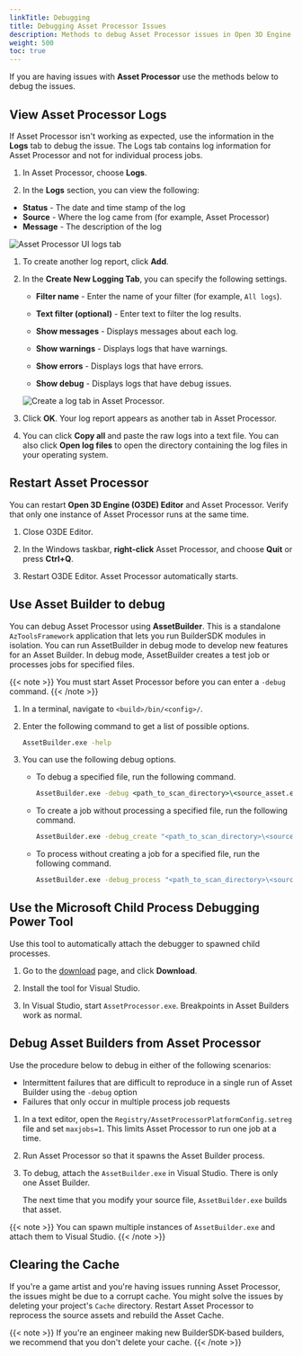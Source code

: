 ```yaml
---
linkTitle: Debugging
title: Debugging Asset Processor Issues
description: Methods to debug Asset Processor issues in Open 3D Engine (O3DE).
weight: 500
toc: true
---
```


If you are having issues with **Asset Processor** use the methods below to debug the issues.

## View Asset Processor Logs 

If Asset Processor isn't working as expected, use the information in the **Logs** tab to debug the issue. The Logs tab contains log information for Asset Processor and not for individual process jobs.

1. In Asset Processor, choose **Logs**.

1. In the **Logs** section, you can view the following:

* **Status** - The date and time stamp of the log
* **Source** - Where the log came from (for example, Asset Processor)
* **Message** - The description of the log

![Asset Processor UI logs tab](/images/user-guide/assets/asset-processor/interface-logs.png)

1. To create another log report, click **Add**.

1. In the **Create New Logging Tab**, you can specify the following settings.

    * **Filter name** - Enter the name of your filter (for example, `All logs`).
    
    * **Text filter (optional)** - Enter text to filter the log results.
    
    * **Show messages** - Displays messages about each log.
    
    * **Show warnings** - Displays logs that have warnings.
    
    * **Show errors** - Displays logs that have errors.
    
    * **Show debug** - Displays logs that have debug issues.

    ![Create a log tab in Asset Processor.](/images/user-guide/asset_processor/create-logging-tab.png)

1. Click **OK**. Your log report appears as another tab in Asset Processor.

1. You can click **Copy all** and paste the raw logs into a text file. You can also click **Open log files** to open the directory containing the log files in your operating system.

## Restart Asset Processor 

You can restart **Open 3D Engine (O3DE) Editor** and Asset Processor. Verify that only one instance of Asset Processor runs at the same time.

1. Close O3DE Editor.

1. In the Windows taskbar, **right-click** Asset Processor, and choose **Quit** or press **Ctrl+Q**.

1. Restart O3DE Editor. Asset Processor automatically starts.

## Use Asset Builder to debug 

You can debug Asset Processor using **AssetBuilder**. This is a standalone `AzToolsFramework` application that lets you run BuilderSDK modules in isolation. You can run AssetBuilder in debug mode to develop new features for an Asset Builder. In debug mode, AssetBuilder creates a test job or processes jobs for specified files.

{{< note >}}
You must start Asset Processor before you can enter a `-debug` command.
{{< /note >}}

1. In a terminal, navigate to `<build>/bin/<config>/`.

1. Enter the following command to get a list of possible options.

   ```cmd
   AssetBuilder.exe -help
   ```

1. You can use the following debug options.

    * To debug a specified file, run the following command.

        ```cmd
        AssetBuilder.exe -debug <path_to_scan_directory>\<source_asset.ext>
        ```

    * To create a job without processing a specified file, run the following command.

        ```cmd
        AssetBuilder.exe -debug_create "<path_to_scan_directory>\<source_asset.ext>" -module "<path_to_debug_build_directory>\Builders\ExampleBuilder.dll" -output "<path_to_log_directory>"
        ```

    * To process without creating a job for a specified file, run the following command.

        ```cmd
        AssetBuilder.exe -debug_process "<path_to_scan_directory>\<source_asset.ext>"
        ```

## Use the Microsoft Child Process Debugging Power Tool 

Use this tool to automatically attach the debugger to spawned child processes.

1. Go to the [download](https://marketplace.visualstudio.com/items?itemName=vsdbgplat.MicrosoftChildProcessDebuggingPowerTool) page, and click **Download**.

1. Install the tool for Visual Studio.

1. In Visual Studio, start `AssetProcessor.exe`. Breakpoints in Asset Builders work as normal.

## Debug Asset Builders from Asset Processor 

Use the procedure below to debug in either of the following scenarios:

* Intermittent failures that are difficult to reproduce in a single run of Asset Builder using the `-debug` option
* Failures that only occur in multiple process job requests

1. In a text editor, open the `Registry/AssetProcessorPlatformConfig.setreg` file and set `maxjobs=1`. This limits Asset Processor to run one job at a time.

1. Run Asset Processor so that it spawns the Asset Builder process.

1. To debug, attach the `AssetBuilder.exe` in Visual Studio. There is only one Asset Builder.

   The next time that you modify your source file, `AssetBuilder.exe` builds that asset.

{{< note >}}
You can spawn multiple instances of `AssetBuilder.exe` and attach them to Visual Studio.
{{< /note >}}

## Clearing the Cache 

If you're a game artist and you're having issues running Asset Processor, the issues might be due to a corrupt cache. You might solve the issues by deleting your project's `Cache` directory. Restart Asset Processor to reprocess the source assets and rebuild the Asset Cache.

{{< note >}}
If you're an engineer making new BuilderSDK-based builders, we recommend that you don't delete your cache.
{{< /note >}}
